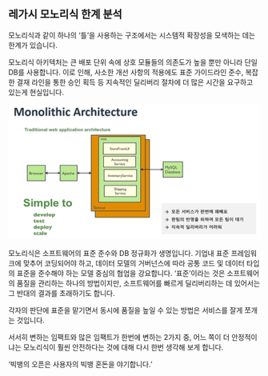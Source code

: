 ## 레가시 모노리식 한계 분석
 
모노리식과 같이 하나의 ‘틀’을 사용하는 구조에서는 시스템적 확장성을 모색하는 데는 한계가 있습니다. 

모노리식 아키텍처는 큰 배포 단위 속에 상호 모듈들의 의존도가 높을 뿐만 아니라 단일 DB를 사용합니다.
이로 인해, 사소한 개선 사항의 적용에도 표준 가이드라인 준수, 복잡한 결재 라인을 통한 승인 획득 등 지속적인 딜리버리 절차에 더 많은 시간을 요구하고 있는게 현실입니다.

![](/img/03_Bizdevops/02/03/image21.png)

모노리식은 소프트웨어의 표준 준수와 DB 정규화가 생명입니다. 기업내 표준 프레임워크에 맞추어 코딩되어야 하고, 데이터 모델의 거버넌스에 따라 공통 코드 및 데이터 타입의 표준을 준수해야 하는 모델 중심의 협업을 강요합니다. 
‘표준’이라는 것은 소프트웨어의 품질을 관리하는 하나의 방법이지만, 소프트웨어를 빠르게 딜리버리하는 데 있어서는 그 반대의 결과를 초래하기도 합니다.

각자의 판단에 표준을 맡기면서 동시에 품질을 높일 수 있는 방법은 서비스를 잘게 쪼개는 것입니다.

서서히 변하는 임팩트와 많은 임팩트가 한번에 변하는 2가지 중, 어느 쪽이 더 안정적이냐는 모노리식이 훨씬 안전하다는 것에 대해 다시 한번 생각해 보게 합니다.

‘빅뱅의 오픈은 사용자의 빅뱅 혼돈을 야기합니다.’

<br/><br/>